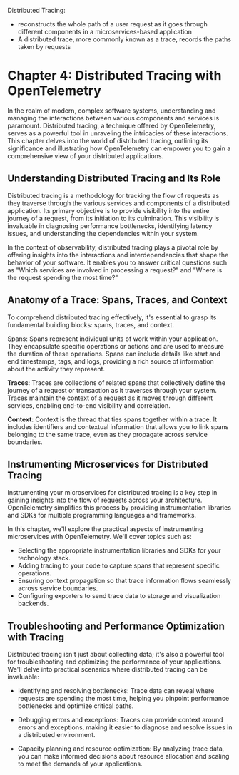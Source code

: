 Distributed Tracing:

- reconstructs the whole path of a user request as it goes through different components in a microservices-based application
- A distributed trace, more commonly known as a trace, records the paths taken by requests


Chapter 4: Distributed Tracing with OpenTelemetry
================================================
In the realm of modern, complex software systems, understanding and managing the interactions between various components and services is paramount. Distributed tracing, a technique offered by OpenTelemetry, serves as a powerful tool in unraveling the intricacies of these interactions. This chapter delves into the world of distributed tracing, outlining its significance and illustrating how OpenTelemetry can empower you to gain a comprehensive view of your distributed applications.

Understanding Distributed Tracing and Its Role
------------------------------------------------

Distributed tracing is a methodology for tracking the flow of requests as they traverse through the various services and components of a distributed application. Its primary objective is to provide visibility into the entire journey of a request, from its initiation to its culmination. This visibility is invaluable in diagnosing performance bottlenecks, identifying latency issues, and understanding the dependencies within your system.

In the context of observability, distributed tracing plays a pivotal role by offering insights into the interactions and interdependencies that shape the behavior of your software. It enables you to answer critical questions such as "Which services are involved in processing a request?" and "Where is the request spending the most time?"

Anatomy of a Trace: Spans, Traces, and Context
----------------------------------------------------------------

To comprehend distributed tracing effectively, it's essential to grasp its fundamental building blocks: spans, traces, and context.

Spans: Spans represent individual units of work within your application. They encapsulate specific operations or actions and are used to measure the duration of these operations. Spans can include details like start and end timestamps, tags, and logs, providing a rich source of information about the activity they represent.

**Traces**: Traces are collections of related spans that collectively define the journey of a request or transaction as it traverses through your system. Traces maintain the context of a request as it moves through different services, enabling end-to-end visibility and correlation.

**Context**: Context is the thread that ties spans together within a trace. It includes identifiers and contextual information that allows you to link spans belonging to the same trace, even as they propagate across service boundaries.

Instrumenting Microservices for Distributed Tracing
--------------------------------

Instrumenting your microservices for distributed tracing is a key step in gaining insights into the flow of requests across your architecture. OpenTelemetry simplifies this process by providing instrumentation libraries and SDKs for multiple programming languages and frameworks.

In this chapter, we'll explore the practical aspects of instrumenting microservices with OpenTelemetry. We'll cover topics such as:

- Selecting the appropriate instrumentation libraries and SDKs for your technology stack.
- Adding tracing to your code to capture spans that represent specific operations.
- Ensuring context propagation so that trace information flows seamlessly across service boundaries.
- Configuring exporters to send trace data to storage and visualization backends.


Troubleshooting and Performance Optimization with Tracing
--------------------------------------------------------

Distributed tracing isn't just about collecting data; it's also a powerful tool for troubleshooting and optimizing the performance of your applications. We'll delve into practical scenarios where distributed tracing can be invaluable:

- Identifying and resolving bottlenecks: Trace data can reveal where requests are spending the most time, helping you pinpoint performance bottlenecks and optimize critical paths.

- Debugging errors and exceptions: Traces can provide context around errors and exceptions, making it easier to diagnose and resolve issues in a distributed environment.

- Capacity planning and resource optimization: By analyzing trace data, you can make informed decisions about resource allocation and scaling to meet the demands of your applications.